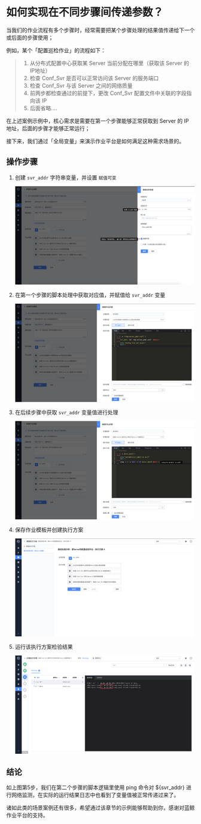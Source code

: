 # 如何实现在不同步骤间传递参数？

当我们的作业流程有多个步骤时，经常需要把某个步骤处理的结果值传递给下一个或后面的步骤使用；

例如，某个「配置巡检作业」的流程如下：

> 1. 从分布式配置中心获取某 Server 当前分配在哪里（获取该 Server 的 IP地址）
> 2. 检查 Conf_Svr 是否可以正常访问该 Server 的服务端口
> 3. 检查 Conf_Svr 与该 Server 之间的网络质量
> 4. 前两步都检查通过的前提下，更改 Conf_Svr 配置文件中关联的字段指向该 IP
> 5. 后面省略....

在上述案例示例中，核心需求是需要在第一个步骤能够正常获取到 Server 的 IP 地址，后面的步骤才能够正常运行；

接下来，我们通过「全局变量」来演示作业平台是如何满足这种需求场景的。

## 操作步骤

1. 创建 `svr_addr` 字符串变量，并设置 `赋值可变`

   ![image-20200504022002494](media/image-20200504022002494.png)

2. 在第一个步骤的脚本处理中获取对应值，并赋值给 `svr_addr` 变量

   ![image-20200504022148538](media/image-20200504022148538.png)

3. 在后续步骤中获取 `svr_addr` 变量值进行处理

   ![image-20200504022307497](media/image-20200504022307497.png)

4. 保存作业模板并创建执行方案

   ![image-20200504022521545](media/image-20200504022521545.png)

5. 运行该执行方案检验结果

   ![image-20200504022826017](media/image-20200504022826017.png)

## 结论

如上图第5步，我们在第二个步骤的脚本逻辑里使用 ping 命令对 ${svr_addr} 进行网络监测，在实际的运行结果日志中也看到了变量值被正常传递过来了。

诸如此类的场景案例还有很多，希望通过该章节的示例能够帮助到你，感谢对蓝鲸作业平台的支持。
